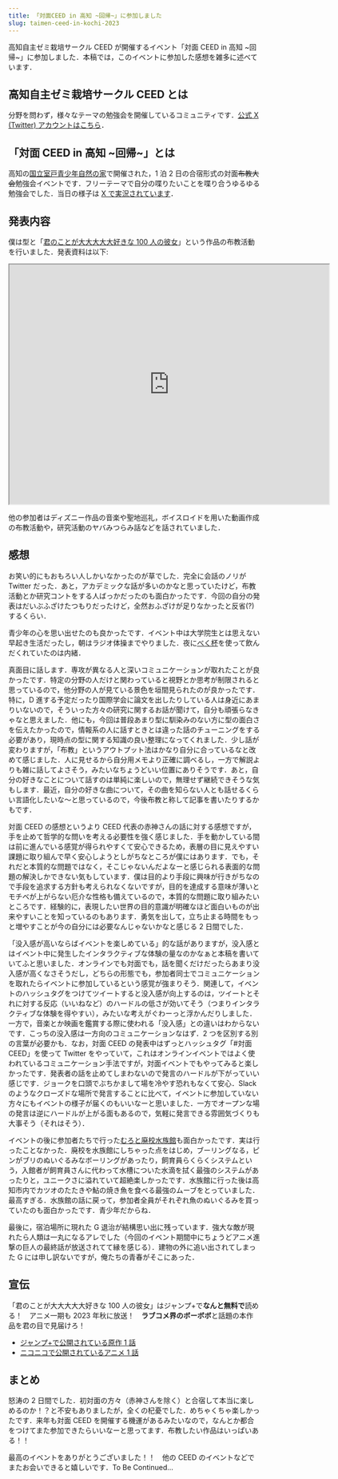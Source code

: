```yaml
---
title: 「対面CEED in 高知 ~回帰~」に参加しました
slug: taimen-ceed-in-kochi-2023
---
```


高知自主ゼミ栽培サークル CEED が開催するイベント「対面 CEED in 高知 \~回帰\~」に参加しました．本稿では，このイベントに参加した感想を雑多に述べています．

<!-- truncate -->

## 高知自主ゼミ栽培サークル CEED とは

分野を問わず，様々なテーマの勉強会を開催しているコミュニティです．[公式 X (Twitter) アカウントはこちら](https://twitter.com/Kochi_CEED)．

## 「対面 CEED in 高知 \~回帰\~」とは

高知の[国立室戸青少年自然の家](https://muroto.niye.go.jp/)で開催された，1 泊 2 日の合宿形式の対面~~布教大会~~勉強会イベントです．フリーテーマで自分の喋りたいことを喋り合うゆるゆる勉強会でした．当日の様子は [X で実況されています](https://twitter.com/search?q=%23%E5%AF%BE%E9%9D%A2CEED)．

## 発表内容

僕は型と「[君のことが大大大大大好きな 100 人の彼女](https://shonenjumpplus.com/episode/13933686331623812157)」という作品の布教活動を行いました．発表資料は以下:

<iframe src="https://drive.google.com/file/d/1O_MGoAfp87DCXv_Y3PEeqHQDNzBl71uv/preview" width="640" height="480" allow="autoplay"></iframe>

他の参加者はディズニー作品の音楽や聖地巡礼，ボイスロイドを用いた動画作成の布教活動や，研究活動のヤバみつらみ話などを話されていました．

## 感想

お笑い的にもおもろい人しかいなかったのが草でした．完全に会話のノリが Twitter だった．あと，アカデミックな話が多いのかなと思っていたけど，布教活動とか研究コントをする人ばっかだったのも面白かったです．今回の自分の発表はだいぶふざけたつもりだったけど，全然おふざけが足りなかったと反省(?)するくらい．

青少年の心を思い出せたのも良かったです．イベント中は大学院生とは思えない早起き生活だったし，朝はラジオ体操までやりました．夜に[べく杯](https://story.nakagawa-masashichi.jp/54244)を使って飲んだくれていたのは内緒．

真面目に話します．専攻が異なる人と深いコミュニケーションが取れたことが良かったです．特定の分野の人だけと関わっていると視野とか思考が制限されると思っているので，他分野の人が見ている景色を垣間見られたのが良かったです．特に，D 進する予定だったり国際学会に論文を出したりしている人は身近にあまりいないので，そういった方々の研究に関するお話が聞けて，自分も頑張らなきゃなと思えました．他にも，今回は普段あまり型に馴染みのない方に型の面白さを伝えたかったので，情報系の人に話すときとは違った話のチューニングをする必要があり，現時点の型に関する知識の良い整理になってくれました．少し話が変わりますが，「布教」というアウトプット法はかなり自分に合っているなと改めて感じました．人に見せるから自分用メモより正確に調べるし，一方で解説よりも雑に話してよさそう，みたいなちょうどいい位置にありそうです．あと，自分の好きなことについて話すのは単純に楽しいので，無理せず継続できそうな気もします．最近，自分の好きな曲について，その曲を知らない人とも話せるくらい言語化したいな〜と思っているので，今後布教と称して記事を書いたりするかもです．

対面 CEED の感想というより CEED 代表の赤神さんの話に対する感想ですが，手を止めて哲学的な問いを考える必要性を強く感じました．手を動かしている間は前に進んでいる感覚が得られやすくて安心できるため，表層の目に見えやすい課題に取り組んで早く安心しようとしがちなところが僕にはあります．でも，それだと本質的な問題ではなく，そこじゃないんだよなーと感じられる表面的な問題の解決しかできない気もしています．僕は目的より手段に興味が行きがちなので手段を追求する方針も考えられなくないですが，目的を達成する意味が薄いとモチベが上がらない厄介な性格も備えているので，本質的な問題に取り組みたいところです．経験的に，表現したい世界の目的意識が明確なほど面白いものが出来やすいことを知っているのもあります．勇気を出して，立ち止まる時間をもっと増やすことが今の自分には必要なんじゃないかなと感じる 2 日間でした．

「没入感が高いならばイベントを楽しめている」的な話がありますが，没入感とはイベント中に発生したインタラクティブな体験の量なのかなぁと本稿を書いていてふと思いました．オンラインでも対面でも，話を聞くだけだったらあまり没入感が高くなさそうだし，どちらの形態でも，参加者同士でコミュニケーションを取れたらイベントに参加しているという感覚が強まりそう．関連して，イベントのハッシュタグをつけてツイートすると没入感が向上するのは，ツイートとそれに対する反応（いいねなど）のハードルの低さが効いてそう（つまりインタラクティブな体験を得やすい），みたいな考えがぐわーっと浮かんだりしました．一方で，音楽とか映画を鑑賞する際に使われる「没入感」との違いはわからないです．こっちの没入感は一方向のコミュニケーションなはず．2 つを区別する別の言葉が必要かも．なお，対面 CEED の発表中はずっとハッシュタグ「#対面 CEED」を使って Twitter をやっていて，これはオンラインイベントではよく使われているコミュニケーション手法ですが，対面イベントでもやってみると楽しかったです．発表者の話を止めてしまわないので発言のハードルが下がっていい感じです．ジョークを口頭でぶちかまして場を冷やす恐れもなくて安心．Slack のようなクローズドな場所で発言することに比べて，イベントに参加していない方々にもイベントの様子が届くのもいいなーと思いました．一方でオープンな場の発言は逆にハードルが上がる面もあるので，気軽に発言できる雰囲気づくりも大事そう（それはそう）．

イベントの後に参加者たちで行った[むろと廃校水族館](https://www.city.muroto.kochi.jp/pages/page0343.php)も面白かったです．実は行ったことなかった．廃校を水族館にしちゃった点をはじめ，ブーリングなる，ピンがブリのぬいぐるみなボーリングがあったり，飼育員らくらくシステムという，入館者が飼育員さんに代わって水槽についた水滴を拭く最強のシステムがあったりと，ユニークさに溢れていて超絶楽しかったです．水族館に行った後は高知市内でカツオのたたきや鮎の焼き魚を食べる最強のムーブをとっていました．最高すぎる．水族館の話に戻って，参加者全員がそれぞれ魚のぬいぐるみを買っていたのも面白かったです．青少年だからね．

最後に，宿泊場所に現れた G 退治が結構思い出に残っています．強大な敵が現れたら人類は一丸になるアレでした（今回のイベント期間中にちょうどアニメ進撃の巨人の最終話が放送されてて縁を感じる）．建物の外に追い出されてしまった G には申し訳ないですが，俺たちの青春がそこにあった．

## 宣伝

「君のことが大大大大大好きな 100 人の彼女」はジャンプ+で**なんと無料で**読める！　アニメ一期も 2023 年秋に放送！　**ラブコメ界のボーボボ**と話題の本作品を君の目で見届けろ！

- [ジャンプ+で公開されている原作 1 話](https://shonenjumpplus.com/episode/13933686331623812157)
- [ニコニコで公開されているアニメ 1 話](https://www.nicovideo.jp/watch/so42873820)

## まとめ

怒涛の 2 日間でした．初対面の方々（赤神さんを除く）と合宿して本当に楽しめるのか！？と不安もありましたが，全くの杞憂でした．めちゃくちゃ楽しかったです．来年も対面 CEED を開催する機運があるみたいなので，なんとか都合をつけてまた参加できたらいいなーと思ってます．布教したい作品はいっぱいある！！

最高のイベントをありがとうございました！！　他の CEED のイベントなどでまたお会いできると嬉しいです．To Be Continued...
